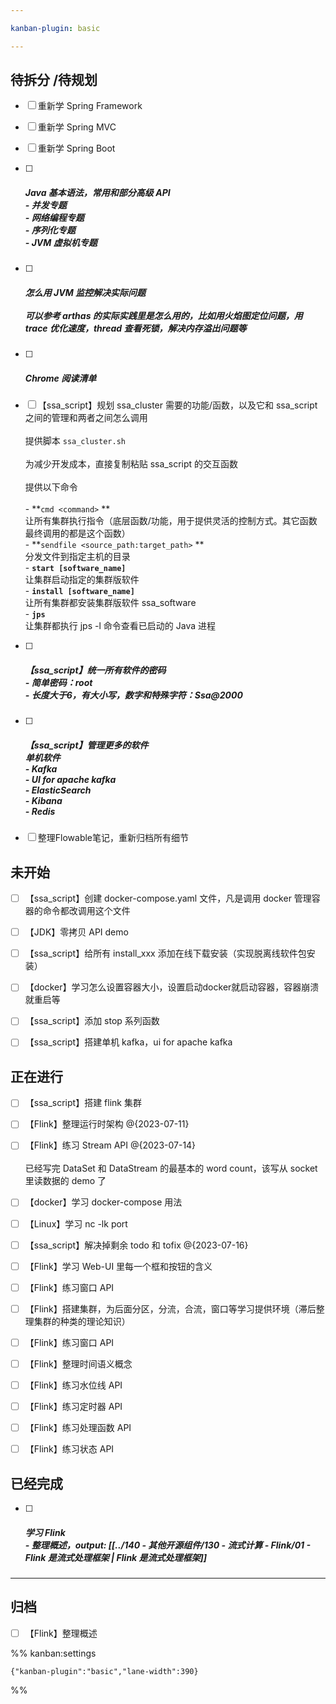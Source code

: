 ```yaml
---

kanban-plugin: basic

---
```


## 待拆分 /待规划

- [ ] 重新学 Spring Framework
- [ ] 重新学 Spring MVC
- [ ] 重新学 Spring Boot
- [ ] ##### Java 基本语法，常用和部分高级 API<br>- 并发专题<br>- 网络编程专题<br>- 序列化专题<br>- JVM 虚拟机专题
- [ ] ##### 怎么用 JVM 监控解决实际问题<br><br>可以参考 arthas 的实际实践里是怎么用的，比如用火焰图定位问题，用 trace 优化速度，thread 查看死锁，解决内存溢出问题等
- [ ] ##### Chrome 阅读清单
- [ ] 【ssa_script】规划 ssa_cluster 需要的功能/函数，以及它和 ssa_script 之间的管理和两者之间怎么调用<br><br>提供脚本 `ssa_cluster.sh`<br><br>为减少开发成本，直接复制粘贴 ssa_script 的交互函数<br><br>提供以下命令<br><br>- **`cmd <command>` **<br>  让所有集群执行指令（底层函数/功能，用于提供灵活的控制方式。其它函数最终调用的都是这个函数）<br>- **`sendfile <source_path:target_path>` **<br>  分发文件到指定主机的目录<br>- **`start [software_name]`**<br>  让集群启动指定的集群版软件<br>- **`install [software_name]`**<br>  让所有集群都安装集群版软件 ssa_software<br>- **`jps`**<br>  让集群都执行 jps -l 命令查看已启动的 Java 进程
- [ ] ##### 【ssa_script】统一所有软件的密码<br>- 简单密码：root<br>- 长度大于6，有大小写，数字和特殊字符：Ssa@2000
- [ ] ##### 【ssa_script】管理更多的软件<br>**单机软件**<br>- Kafka<br>- UI for apache kafka<br>- ElasticSearch<br>- Kibana<br>- Redis
- [ ] 整理Flowable笔记，重新归档所有细节


## 未开始

- [ ] 【ssa_script】创建 docker-compose.yaml 文件，凡是调用 docker 管理容器的命令都改调用这个文件
- [ ] 【JDK】零拷贝 API demo
- [ ] 【ssa_script】给所有 install_xxx 添加在线下载安装（实现脱离线软件包安装）
- [ ] 【docker】学习怎么设置容器大小，设置启动docker就启动容器，容器崩溃就重启等
- [ ] 【ssa_script】添加 stop 系列函数
- [ ] 【ssa_script】搭建单机 kafka，ui for apache kafka


## 正在进行

- [ ] 【ssa_script】搭建 flink 集群
- [ ] 【Flink】整理运行时架构 @{2023-07-11}
- [ ] 【Flink】练习 Stream API @{2023-07-14}<br><br>已经写完 DataSet 和 DataStream 的最基本的 word count，该写从 socket 里读数据的 demo 了
- [ ] 【docker】学习 docker-compose 用法
- [ ] 【Linux】学习 nc -lk port
- [ ] 【ssa_script】解决掉剩余 todo 和 tofix @{2023-07-16}
- [ ] 【Flink】学习 Web-UI 里每一个框和按钮的含义
- [ ] 【Flink】练习窗口 API
- [ ] 【Flink】搭建集群，为后面分区，分流，合流，窗口等学习提供环境（滞后整理集群的种类的理论知识）
- [ ] 【Flink】练习窗口 API
- [ ] 【Flink】整理时间语义概念
- [ ] 【Flink】练习水位线 API
- [ ] 【Flink】练习定时器 API
- [ ] 【Flink】练习处理函数 API
- [ ] 【Flink】练习状态 API


## 已经完成

- [ ] ##### 学习 Flink<br>- 整理概述，output: [[../140 - 其他开源组件/130 - 流式计算 - Flink/01 - Flink 是流式处理框架 | Flink 是流式处理框架]]


***

## 归档

- [ ] 【Flink】整理概述

%% kanban:settings
```
{"kanban-plugin":"basic","lane-width":390}
```
%%